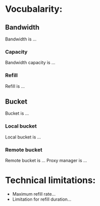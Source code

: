 # Vocubalarity:
## Bandwidth
Bandwidth is ...
### Capacity
Bandwidth capacity is ...
### Refill
Refill is ...
## Bucket
Bucket is ...
### Local bucket
Local bucket is ...
### Remote bucket
Remote bucket is ...
Proxy manager is ...

# Technical limitations:
- Maximum refill rate...
- Limitation for refill duration...



